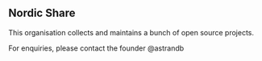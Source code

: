 ## Nordic Share
This organisation collects and maintains a bunch of open source projects.

For enquiries, please contact the founder @astrandb
